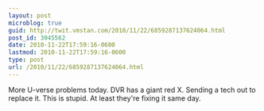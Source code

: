 ```yaml
---
layout: post
microblog: true
guid: http://twit.vmstan.com/2010/11/22/6859287137624064.html
post_id: 3045562
date: 2010-11-22T17:59:16-0600
lastmod: 2010-11-22T17:59:16-0600
type: post
url: /2010/11/22/6859287137624064.html
---
```

More U-verse problems today. DVR has a giant red X. Sending a tech out to replace it. This is stupid. At least they're fixing it same day.
